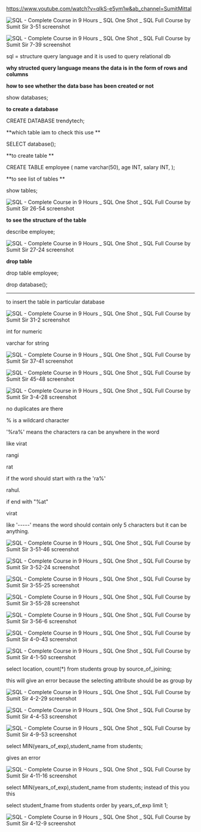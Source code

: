 https://www.youtube.com/watch?v=qlkS-e5ym1w&ab_channel=SumitMittal

![SQL - Complete Course in 9 Hours _ SQL One Shot _ SQL Full Course by Sumit Sir 3-51 screenshot](https://github.com/user-attachments/assets/44316bea-bc9d-44ac-89cd-1092c890d7ea)

![SQL - Complete Course in 9 Hours _ SQL One Shot _ SQL Full Course by Sumit Sir 7-39 screenshot](https://github.com/user-attachments/assets/9d10be8d-1802-4501-8eee-9a39e5440674)

sql = structure query language and it is used to query relational db

**why structed query language means the data is in the form of rows and columns**

**how to see whether the data base has been created or not**

show databases;

**to create a database**

CREATE DATABASE trendytech;


**which table iam to check this use **

SELECT database();


**to create table **

CREATE TABLE employee 
(
name varchar(50),
age INT,
salary INT,
);

**to see list of tables **

show tables;

![SQL - Complete Course in 9 Hours _ SQL One Shot _ SQL Full Course by Sumit Sir 26-54 screenshot](https://github.com/user-attachments/assets/b78f503c-54cc-443c-a962-59589db1aafa)


**to see the structure of the table**

describe employee;

![SQL - Complete Course in 9 Hours _ SQL One Shot _ SQL Full Course by Sumit Sir 27-24 screenshot](https://github.com/user-attachments/assets/1b9d062d-e5e6-4f2c-afe4-31c154c2f86f)

**drop table**

drop table employee;

drop database();

---

to insert the table in particular database

![SQL - Complete Course in 9 Hours _ SQL One Shot _ SQL Full Course by Sumit Sir 31-2 screenshot](https://github.com/user-attachments/assets/b94d9c43-0668-4d7f-becc-b3ec241cec9d)



int for numeric

varchar for string


![SQL - Complete Course in 9 Hours _ SQL One Shot _ SQL Full Course by Sumit Sir 37-41 screenshot](https://github.com/user-attachments/assets/e59b9e9d-eb2b-4083-8a46-bfc30d0d516d)


![SQL - Complete Course in 9 Hours _ SQL One Shot _ SQL Full Course by Sumit Sir 45-48 screenshot](https://github.com/user-attachments/assets/17176ad5-ada7-493b-9be6-c1103b258d2c)

![SQL - Complete Course in 9 Hours _ SQL One Shot _ SQL Full Course by Sumit Sir 3-4-28 screenshot](https://github.com/user-attachments/assets/b01e7483-59bf-4ffd-a9bd-6cba696af745)

no duplicates are there

% is a wildcard character

'%ra%' means the characters ra can be anywhere in the word 

like virat

rangi

rat

if the word should start with ra the 'ra%' 

rahul.

if end with "%at"

virat

like '-----'  means the word should contain only 5 characters but it can be anything.

![SQL - Complete Course in 9 Hours _ SQL One Shot _ SQL Full Course by Sumit Sir 3-51-46 screenshot](https://github.com/user-attachments/assets/71591a07-4cef-4731-908b-15bafb019171)

![SQL - Complete Course in 9 Hours _ SQL One Shot _ SQL Full Course by Sumit Sir 3-52-24 screenshot](https://github.com/user-attachments/assets/38f6ba1c-d0f5-438d-bdea-40cfbc0d11ae)

![SQL - Complete Course in 9 Hours _ SQL One Shot _ SQL Full Course by Sumit Sir 3-55-25 screenshot](https://github.com/user-attachments/assets/95a9b95d-3644-497a-a630-aa19869497fa)

![SQL - Complete Course in 9 Hours _ SQL One Shot _ SQL Full Course by Sumit Sir 3-55-28 screenshot](https://github.com/user-attachments/assets/e1d747ff-b1d8-4ee1-86bc-16530cb5e7c5)


![SQL - Complete Course in 9 Hours _ SQL One Shot _ SQL Full Course by Sumit Sir 3-56-6 screenshot](https://github.com/user-attachments/assets/390fd086-db00-4242-96f0-b7574d89c91d)

![SQL - Complete Course in 9 Hours _ SQL One Shot _ SQL Full Course by Sumit Sir 4-0-43 screenshot](https://github.com/user-attachments/assets/0101ff55-8e98-4d91-9474-26af7cfee530)

![SQL - Complete Course in 9 Hours _ SQL One Shot _ SQL Full Course by Sumit Sir 4-1-50 screenshot](https://github.com/user-attachments/assets/74191921-d5d8-42bc-a742-3503247c1724)


select location, count(*) from students group by source_of_joining;

this will give an error because the selecting attribute should be as group by

![SQL - Complete Course in 9 Hours _ SQL One Shot _ SQL Full Course by Sumit Sir 4-2-29 screenshot](https://github.com/user-attachments/assets/2f572488-ea6d-4732-9663-639206f28e2d)

![SQL - Complete Course in 9 Hours _ SQL One Shot _ SQL Full Course by Sumit Sir 4-4-53 screenshot](https://github.com/user-attachments/assets/48545830-bf9b-4b21-bd06-c512fa46a22a)

![SQL - Complete Course in 9 Hours _ SQL One Shot _ SQL Full Course by Sumit Sir 4-9-53 screenshot](https://github.com/user-attachments/assets/2beff95f-0d50-4c80-8177-8c5e6d2f22db)

select MIN(years_of_exp),student_name from students; 

gives an error

![SQL - Complete Course in 9 Hours _ SQL One Shot _ SQL Full Course by Sumit Sir 4-11-16 screenshot](https://github.com/user-attachments/assets/250e2fb5-f0f0-47c8-b68b-25b45c1cc5a1)

select MIN(years_of_exp),student_name from students; instead of this you this

select student_fname from students order by years_of_exp limit 1;


![SQL - Complete Course in 9 Hours _ SQL One Shot _ SQL Full Course by Sumit Sir 4-12-9 screenshot](https://github.com/user-attachments/assets/4957b6e7-6558-49fd-ae86-d1a37a554e4b)


